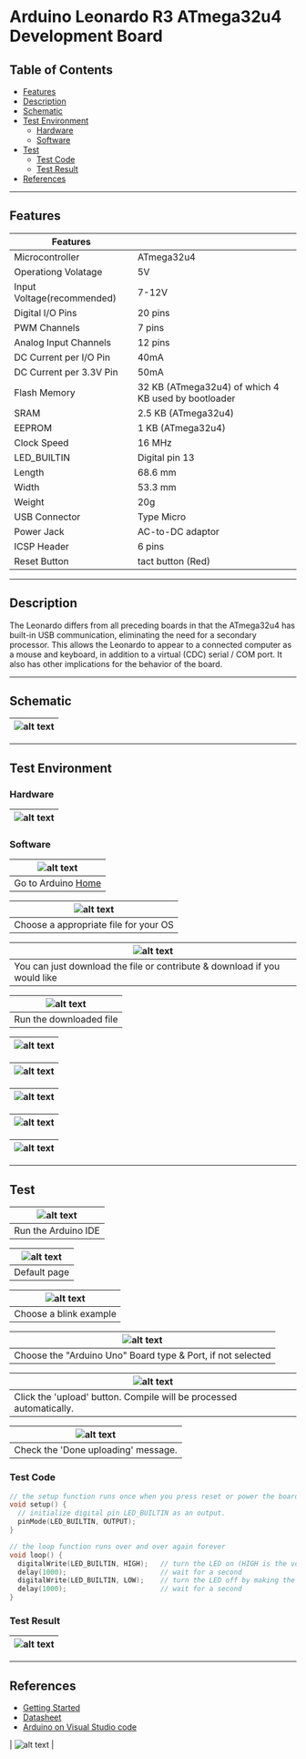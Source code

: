 # Arduino Leonardo R3 ATmega32u4 Development Board

## Table of Contents

-   [Features](#features)
-   [Description](#description)
-   [Schematic](#schematic)
-   [Test Environment](#test-environment)
    -   [Hardware](#hardware)
    -   [Software](#software)
-   [Test](#test)
    -   [Test Code](#test-code)
    -   [Test Result](#test-result)
-   [References](#references)

---

## Features

| Features                   |                                                     |
| -------------------------- | --------------------------------------------------- |
| Microcontroller            | ATmega32u4                                          |
| Operationg Volatage        | 5V                                                  |
| Input Voltage(recommended) | 7-12V                                               |
| Digital I/O Pins           | 20 pins                                             |
| PWM Channels               | 7 pins                                              |
| Analog Input Channels      | 12 pins                                             |
| DC Current per I/O Pin     | 40mA                                                |
| DC Current per 3.3V Pin    | 50mA                                                |
| Flash Memory               | 32 KB (ATmega32u4) of which 4 KB used by bootloader |
| SRAM                       | 2.5 KB (ATmega32u4)                                 |
| EEPROM                     | 1 KB (ATmega32u4)                                   |
| Clock Speed                | 16 MHz                                              |
| LED_BUILTIN                | Digital pin 13                                      |
| Length                     | 68.6 mm                                             |
| Width                      | 53.3 mm                                             |
| Weight                     | 20g                                                 |
| USB Connector              | Type Micro                                          |
| Power Jack                 | AC-to-DC adaptor                                    |
| ICSP Header                | 6 pins                                              |
| Reset Button               | tact button (Red)                                   |

---

## Description

The Leonardo differs from all preceding boards in that the ATmega32u4 has built-in USB communication, eliminating the need for a secondary processor.
This allows the Leonardo to appear to a connected computer as a mouse and keyboard, in addition to a virtual (CDC) serial / COM port.
It also has other implications for the behavior of the board.

---

## Schematic

| ![alt text](assets/arduino-leonardo-schematic.png 'Leonardo Schematic') |
| ----------------------------------------------------------------------- |

---

## Test Environment

### Hardware

| ![alt text](assets/arduino-leonardo.png 'Leonardo') |
| --------------------------------------------------- |

### Software

| ![alt text](assets/software_1.png 'Leonardo') |
| --------------------------------------------- |
| Go to Arduino [Home](https://www.arduino.cc/) |

| ![alt text](assets/software_2.png 'Leonardo') |
| --------------------------------------------- |
| Choose a appropriate file for your OS         |

| ![alt text](assets/software_3.png 'Leonardo')                             |
| ------------------------------------------------------------------------- |
| You can just download the file or contribute & download if you would like |

| ![alt text](assets/software_4.png 'Leonardo') |
| --------------------------------------------- |
| Run the downloaded file                       |

| ![alt text](assets/software_5.png 'Leonardo') |
| --------------------------------------------- |

| ![alt text](assets/software_6.png 'Leonardo') |
| --------------------------------------------- |

| ![alt text](assets/software_7.png 'Leonardo') |
| --------------------------------------------- |

| ![alt text](assets/software_8.png 'Leonardo') |
| --------------------------------------------- |

| ![alt text](assets/software_9.png 'Leonardo') |
| --------------------------------------------- |

---

## Test

| ![alt text](assets/software_10.png 'Leonardo') |
| ---------------------------------------------- |
| Run the Arduino IDE                            |

| ![alt text](assets/software_11.png 'Leonardo') |
| ---------------------------------------------- |
| Default page                                   |

| ![alt text](assets/software_12.png 'Leonardo') |
| ---------------------------------------------- |
| Choose a blink example                         |

| ![alt text](assets/software_13.png 'Leonardo')              |
| ----------------------------------------------------------- |
| Choose the "Arduino Uno" Board type & Port, if not selected |

| ![alt text](assets/software_14.png 'Leonardo')                      |
| ------------------------------------------------------------------- |
| Click the 'upload' button. Compile will be processed automatically. |

| ![alt text](assets/software_15.png 'Leonardo') |
| ---------------------------------------------- |
| Check the 'Done uploading' message.            |

### Test Code

```c++
// the setup function runs once when you press reset or power the board
void setup() {
  // initialize digital pin LED_BUILTIN as an output.
  pinMode(LED_BUILTIN, OUTPUT);
}

// the loop function runs over and over again forever
void loop() {
  digitalWrite(LED_BUILTIN, HIGH);   // turn the LED on (HIGH is the voltage level)
  delay(1000);                       // wait for a second
  digitalWrite(LED_BUILTIN, LOW);    // turn the LED off by making the voltage LOW
  delay(1000);                       // wait for a second
}
```

### Test Result

| ![alt text](assets/arduino_leonardo_blink.gif 'Leonardo') |
| --------------------------------------------------------- |

---

## References

-   [Getting Started](https://www.arduino.cc/en/Guide/ArduinoLeonardoMicro)
-   [Datasheet](http://bit.ly/atmega16u4-32u4_datasheet)
-   [Arduino on Visual Studio code](https://maker.pro/arduino/tutorial/how-to-use-visual-studio-code-for-arduino)

| ![alt text](https://lh3.googleusercontent.com/O46-8glyh3iiiPEyJqj25KvNWSmrzv7LQjBvVj_YRbBNoXmmS20TGmHBGqMzVeaRvIQnmn-0EqTIqqEi1pxYa0_ZPeRfVJ9r2QlEwcPcZTZoJXAhCBP6KMESnvlyM-z4ZgfrWQzZpcfrPwu_srq0kxssquz-zeinlRCMLlqjx2sxcxnn7oKVlVJ3bnLRbYMePbatXEdwM6ybT4cv_pO6iHcFwitQZcVKovJOFgH9Hnx3WlYuaWSMcnouwXFpqZYF4u7U7-lwi9MfJ6Vg-F9g1CzKiRnfRN40daPrL7ZgJ412EZNtfl0VwoTZzaH4SvFM-sx8RqnuS1izMXzafhIyPVpfhdw-Fk-fIds3Bkl1OU4umXyVKRSbuLJpafrY5npXE0L5keGhc9bxKWAlXlrQvVmaBdr3qbr-22taRtKcryTe6V1sqJZk4POd9pgxkaftaUlFK4EdVnGloVPME0x4DDeG-Kzos2npc2oIHuFua_RTzLDyim-qbJ4VF4CCq6J1DNB_lQphmuyqO6fn7GMWnUoG_KUpsJfuNtDoOrIy5qxto2TzSBgfhP--MeMQGJ48HZAtbpO8XlVSJb0aWD7EWkniEf9QLh3F0c4EgUiQlkYJXZ8EfONWYDy2oiihaFKPefdXFb51ftP5qS7F2_GV77OMfogX5kNwxU_kEqK_WaZKj1Nr9681fNgZ9eK0XQ=w300-h226-no?authuser=0 'leo') |
